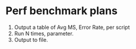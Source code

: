 # Perf benchmark plans
1. Output a table of Avg MS, Error Rate, per script
2. Run N times, parameter.
3. Output to file.